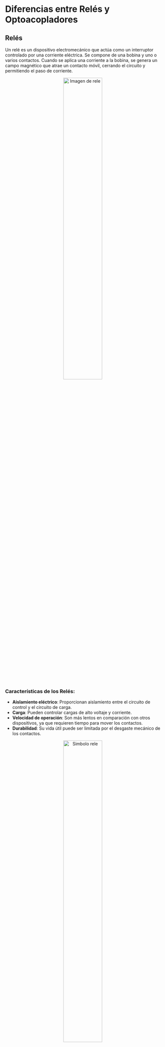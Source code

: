 # Diferencias entre Relés y Optoacopladores

## Relés

Un relé es un dispositivo electromecánico que actúa como un interruptor controlado por una corriente eléctrica. Se compone de una bobina y uno o varios contactos. Cuando se aplica una corriente a la bobina, se genera un campo magnético que atrae un contacto móvil, cerrando el circuito y permitiendo el paso de corriente.  

<div style="text-align: center;">
  <img src="https://github.com/ISPC-TST-SyA-2024/Grupo2/blob/main/Trabajo%20Practico%20N%C2%BA%207/B%20-%20Investigacion/Imagenes/rele.jpg" alt="Imagen de rele" style="width: 50%;">
</div>

### Características de los Relés:
- **Aislamiento eléctrico**: Proporcionan aislamiento entre el circuito de control y el circuito de carga.
- **Carga**: Pueden controlar cargas de alto voltaje y corriente.
- **Velocidad de operación**: Son más lentos en comparación con otros dispositivos, ya que requieren tiempo para mover los contactos.
- **Durabilidad**: Su vida útil puede ser limitada por el desgaste mecánico de los contactos.  

<div style="text-align: center;">
  <img src="https://github.com/ISPC-TST-SyA-2024/Grupo2/blob/main/Trabajo%20Practico%20N%C2%BA%207/B%20-%20Investigacion/Imagenes/simbolo_rele.jpg" alt="Simbolo rele" style="width: 50%;">
</div>

## Optoacopladores

Un optoacoplador, también conocido como optoaislador, es un dispositivo que utiliza un diodo emisor de luz (LED) y un fototransistor para transferir señales eléctricas entre dos circuitos mientras los aísla eléctricamente. Cuando una corriente pasa a través del LED, emite luz, que es captada por el fototransistor, permitiendo que se genere una corriente en el segundo circuito.  

<div style="text-align: center;">
  <img src="https://github.com/ISPC-TST-SyA-2024/Grupo2/blob/main/Trabajo%20Practico%20N%C2%BA%207/B%20-%20Investigacion/Imagenes/octoacoplador.png" alt="Octoacoplador pc817" style="width: 50%;">
</div>  

### Características de los Optoacopladores:
- **Aislamiento eléctrico**: Proporcionan un alto grado de aislamiento entre los circuitos de entrada y salida.
- **Velocidad de operación**: Tienen una respuesta rápida, lo que los hace adecuados para aplicaciones de alta velocidad.
- **Carga**: Generalmente, se utilizan para controlar circuitos de baja potencia.
- **Durabilidad**: No tienen partes móviles, lo que les da una vida útil más larga en comparación con los relés.

<div style="text-align: center;">
  <img src="https://github.com/ISPC-TST-SyA-2024/Grupo2/blob/main/Trabajo%20Practico%20N%C2%BA%207/B%20-%20Investigacion/Imagenes/octoa_simbolo.png" alt="Octoacoplador simbolo" style="width: 50%;">
</div>  
## Diferencias Clave

| Característica          | Relés                              | Optoacopladores                    |
|------------------------|-----------------------------------|------------------------------------|
| **Estructura**         | Electromecánico                   | Electrónico                        |
| **Aislamiento**        | Moderado                          | Alto                               |
| **Velocidad de operación** | Lenta                          | Rápida                             |
| **Carga**              | Alto voltaje y corriente          | Baja potencia                      |
| **Durabilidad**        | Limitada por desgaste mecánico    | Alta, sin partes móviles           |

## Conclusión

Los relés son ideales para aplicaciones que requieren el control de cargas altas y donde el aislamiento eléctrico es fundamental, mientras que los optoacopladores son más apropiados para aplicaciones de alta velocidad y control de señales de baja potencia. La elección entre uno y otro dependerá de los requisitos específicos del circuito en el que se vayan a utilizar.
